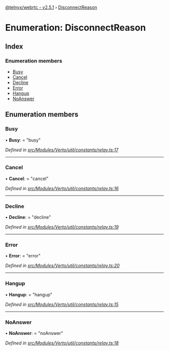 [@telnyx/webrtc - v2.5.1](../README.md) › [DisconnectReason](disconnectreason.md)

# Enumeration: DisconnectReason

## Index

### Enumeration members

* [Busy](disconnectreason.md#busy)
* [Cancel](disconnectreason.md#cancel)
* [Decline](disconnectreason.md#decline)
* [Error](disconnectreason.md#error)
* [Hangup](disconnectreason.md#hangup)
* [NoAnswer](disconnectreason.md#noanswer)

## Enumeration members

###  Busy

• **Busy**: = "busy"

*Defined in [src/Modules/Verto/util/constants/relay.ts:17](https://github.com/team-telnyx/webrtc/blob/main/packages/js/src/Modules/Verto/util/constants/relay.ts#L17)*

___

###  Cancel

• **Cancel**: = "cancel"

*Defined in [src/Modules/Verto/util/constants/relay.ts:16](https://github.com/team-telnyx/webrtc/blob/main/packages/js/src/Modules/Verto/util/constants/relay.ts#L16)*

___

###  Decline

• **Decline**: = "decline"

*Defined in [src/Modules/Verto/util/constants/relay.ts:19](https://github.com/team-telnyx/webrtc/blob/main/packages/js/src/Modules/Verto/util/constants/relay.ts#L19)*

___

###  Error

• **Error**: = "error"

*Defined in [src/Modules/Verto/util/constants/relay.ts:20](https://github.com/team-telnyx/webrtc/blob/main/packages/js/src/Modules/Verto/util/constants/relay.ts#L20)*

___

###  Hangup

• **Hangup**: = "hangup"

*Defined in [src/Modules/Verto/util/constants/relay.ts:15](https://github.com/team-telnyx/webrtc/blob/main/packages/js/src/Modules/Verto/util/constants/relay.ts#L15)*

___

###  NoAnswer

• **NoAnswer**: = "noAnswer"

*Defined in [src/Modules/Verto/util/constants/relay.ts:18](https://github.com/team-telnyx/webrtc/blob/main/packages/js/src/Modules/Verto/util/constants/relay.ts#L18)*
